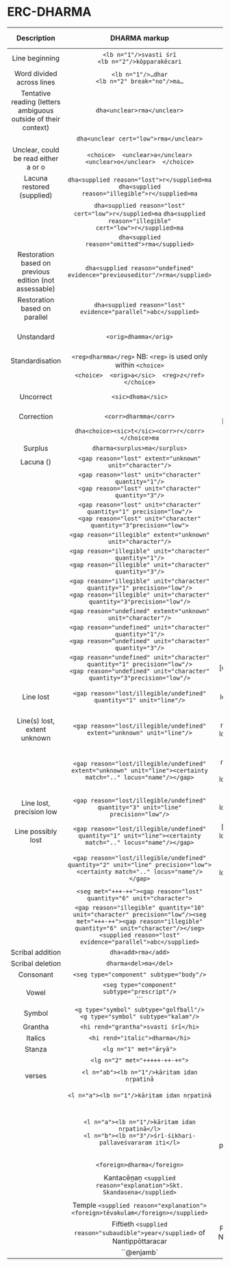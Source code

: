 # ERC-DHARMA


|Description|DHARMA markup|DHARMA display|
|:-----:|:-----:|:-----:|
|Line beginning|`<lb n="1"/>svasti śrī`<br/>   `<lb n="2"/>kōpparakēcari` |(1)<br/>  (2)|
|Word divided across lines|`<lb n="1"/>…dhar`<br/>  `<lb n="2" break="no"/>ma…`|(1)…dhar-<br/>  (2)ma…|
|Tentative reading  (letters ambiguous outside of their context)|`dha<unclear>rma</unclear>`|dha(rma)|
||`dha<unclear cert="low">rma</unclear>`|dha(rma?)|
|Unclear, could be read either a or o|`<choice>  <unclear>a</unclear>  <unclear>o</unclear>  </choice>`|(a/o)|
|Lacuna restored (supplied)|`dha<supplied reason="lost">r</supplied>ma`  `dha<supplied reason="illegible">r</supplied>ma`|dha[rma]<br/>  dha[rma]|
||`dha<supplied reason="lost" cert="low">r</supplied>ma`  `dha<supplied reason="illegible" cert="low">r</supplied>ma`|dha[r?]ma<br/>  dha[r?]ma|
||`dha<supplied reason="omitted">rma</supplied>`|dha⟨rma⟩|
|Restoration based on previous edition (not assessable)|`dha<supplied reason="undefined" evidence="previouseditor"/>rma</supplied>`||
|Restoration based on parallel|`dha<supplied reason="lost" evidence="parallel">abc</supplied>`||
|Unstandard|`<orig>dhamma</orig>`|<span style="color:magenta;">¡dharma!</span> [colour: magenta]|
|Standardisation|`<reg>dharmma</reg>`  NB: `<reg>` is used only within `<choice>`|<span style="color:blue;">⟨dharmma⟩</span> [colour: blue]|
||`<choice>  <orig>a</sic>  <reg>z</ref>  </choice>`|<span style="color:magenta;">¡a!</span><span style="color:blue;">⟨z⟩</span>|
|Uncorrect|`<sic>dhoma</sic>`|<span style="color:red;">¿dhoma?</span> [colour: red]|
|Correction|`<corr>dharmma</corr>`|<span style="color:green;">⟨dharmma⟩</span> [colour: green]|
||`dha<choice><sic>t</sic><corr>r</corr></choice>ma`|dha<span style="color:red;">¿t?</span><span style="color:green;">⟨r⟩</span>ma|
|Surplus|`dharma<surplus>ma</surplus>`|dharma{ma}|
|Lacuna (<gap>)|`<gap reason="lost" extent="unknown" unit="character"/>`|[...]|
||`<gap reason="lost" unit="character" quantity="1"/>`<br/>  `<gap reason="lost" unit="character" quantity="3"/>`|[1+]  [3+]|
||`<gap reason="lost" unit="character" quantity="1" precision="low"/>`<br/>  `<gap reason="lost" unit="character" quantity="3"precision="low">`|[ca. 3+]|
||`<gap reason="illegible" extent="unknown" unit="character"/>`|[...]|
||`<gap reason="illegible" unit="character" quantity="1"/>`<br/>  `<gap reason="illegible" unit="character" quantity="3"/>`|[1x]<br/>  [3x]|
||`<gap reason="illegible" unit="character" quantity="1" precision="low"/>` <br/> `<gap reason="illegible" unit="character" quantity="3"precision="low"/>`|[ca. 3x]|
||`<gap reason="undefined" extent="unknown" unit="character"/>`|[...]|
||`<gap reason="undefined" unit="character" quantity="1"/>`<br/>  `<gap reason=”undefined" unit="character" quantity="3"/>`|[1\*]<br/>  \[3\*]|
||`<gap reason="undefined" unit="character" quantity="1" precision="low"/>` <br/> `<gap reason="undefined" unit="character" quantity="3"precision="low"/>`|[ca. 1\*]  [ca. 3\*]|
|Line lost|`<gap reason="lost/illegible/undefined" quantity="1" unit="line"/>`|[1 line lost/illegible/ost or illegible]|
|Line(s) lost, extent unknown|`<gap reason="lost/illegible/undefined" extent="unknown" unit="line"/>`|[unknown number of lines lost/illegible/lost or illegible]|
||`<gap reason="lost/illegible/undefined" extent="unknown" unit="line"><certainty match=".." locus="name"/></gap>`|[unknown number of lines possibly lost/illegible/lost or illegible]|
|Line lost, precision low|`<gap reason="lost/illegible/undefined" quantity="3" unit="line" precision="low"/>`|[ca. 3 lines lost/illegible/lost or illegible]|
|Line possibly lost|`<gap reason="lost/illegible/undefined" quantity="1" unit="line"><certainty match=".." locus="name"/></gap>`|[1 line possibly lost/illegible/lost or illegible]|
||`<gap reason="lost/illegible/undefined" quantity="2" unit="line" precision="low"><certainty match=".." locus="name"/></gap>`|[ca. 2 lines possibly lost/illegible/lost or illegible]|
||`<seg met="+++-++"><gap reason="lost" quantity="6" unit="character">`|[–––⏑––]|
||`<gap reason="illegible" quantity="10" unit="character" precision="low"/><seg met="+++-++"><gap reason="illegible" quantity="6" unit="character"/></seg><supplied reason="lost" evidence="parallel">abc</supplied>`|[ca.10x–––⏑––abc]|
|Scribal addition|`dha<add>rma</add>`|dha⟨⟨rma⟩⟩|
|Scribal deletion|`dharma<del>ma</del>`|dharma{{ma}}|
|Consonant|`<seg type="component" subtype="body"/>`||
|Vowel|`<seg type="component" subtype="prescript"/>`<br/>  `<seg type="component" subtype="postcript"/>``||
|Symbol|`<g type="symbol" subtype="golfball"/>`<br/>  `<g type="symbol" subtype="kalam"/>`||
|Grantha|`<hi rend="grantha">svasti śrī</hi>`|svasti śrī|
|Italics|`<hi rend="italic">dharma</hi>`|*dharma*|
|Stanza|`<lg n="1" met="āryā">`||
||`<lg n="2" met="+++++-++-+=">`|-----⏑--⏑-⏓|
|verses|`<l n="ab"><lb n="1"/>kāritam idan nṛpatinā`|kāritam idan nṛpatinā|
||`<l n="a"><lb n="1"/>kāritam idan nṛpatinā`|kāritam idan nṛpatinā|
||`<l n="a"><lb n="1"/>kāritam idan nṛpatinā</l>`<br/>  `<l n="b"><lb n="3"/>śrī-śikhari-pallaveśvararam iti</l>`|kāritam idan nṛpatinā<br/> (Ident)śrī-śikhari-pallaveśvararam iti|
||`<foreign>dharma</foreign>`|*dharma*|
||Kantacēṉaṉ `<supplied reason="explanation">Skt. Skandasena</supplied>`|Kantacēṉaṉ (Skt. Skandasena)|
||Temple `<supplied reason="explanation"><foreign>tēvakulam</foreign></supplied>`|Temple (tēvakulam)|
||Fiftieth `<supplied reason="subaudible">year</supplied>` of Nantippōttaracar|Fiftieth [year] of Nantippōttaracar|
||``@enjamb`||
